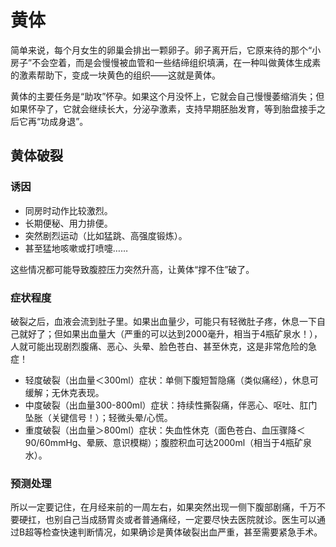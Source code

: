 # 黄体

简单来说，每个月女生的卵巢会排出一颗卵子。卵子离开后，它原来待的那个“小房子”不会空着，而是会慢慢被血管和一些结缔组织填满，在一种叫做黄体生成素的激素帮助下，变成一块黄色的组织——这就是黄体。

黄体的主要任务是“助攻”怀孕。如果这个月没怀上，它就会自己慢慢萎缩消失；但如果怀孕了，它就会继续长大，分泌孕激素，支持早期胚胎发育，等到胎盘接手之后它再“功成身退”。

## 黄体破裂

### 诱因

- 同房时动作比较激烈。
- 长期便秘、用力排便。
- 突然剧烈运动（比如猛跳、高强度锻炼）。
- 甚至猛地咳嗽或打喷嚏……

这些情况都可能导致腹腔压力突然升高，让黄体“撑不住”破了。

### 症状程度

破裂之后，血液会流到肚子里。如果出血量少，可能只有轻微肚子疼，休息一下自己就好了；但如果出血量大（严重的可以达到2000毫升，相当于4瓶矿泉水！），人就可能出现剧烈腹痛、恶心、头晕、脸色苍白、甚至休克，这是非常危险的急症！

- 轻度破裂（出血量＜300ml）症状：单侧下腹短暂隐痛（类似痛经），休息可缓解；无休克表现。
- 中度破裂（出血量300-800ml）症状：持续性撕裂痛，伴恶心、呕吐、肛门坠胀（关键信号！）；轻微头晕/心慌。
- 重度破裂（出血量＞800ml）症状：失血性休克（面色苍白、血压骤降＜90/60mmHg、晕厥、意识模糊）；腹腔积血可达2000ml（相当于4瓶矿泉水）。


### 预测处理

所以一定要记住，在月经来前的一周左右，如果突然出现一侧下腹部剧痛，千万不要硬扛，也别自己当成肠胃炎或者普通痛经，一定要尽快去医院就诊。医生可以通过B超等检查快速判断情况，如果确诊是黄体破裂出血严重，甚至需要紧急手术。